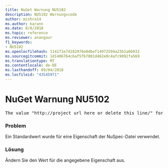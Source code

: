 ```yaml
---
title: NuGet Warnung NU5102
description: NU5102 Warnungscode
author: mishra14
ms.author: karann
ms.date: 8/8/2018
ms.topic: reference
ms.reviewer: anangaur
f1_keywords:
- NU5102
ms.openlocfilehash: 114171e7d182976e0dbef14972594a23b1a0b932
ms.sourcegitcommit: 1d1406764c6af5fb7801d462e0c4afc9092fa569
ms.translationtype: MT
ms.contentlocale: de-DE
ms.lasthandoff: 09/04/2018
ms.locfileid: "43545971"
---
```

# <a name="nuget-warning-nu5102"></a>NuGet Warnung NU5102
<pre>The value "http://project_url_here_or_delete_this_line/" for ProjectUrl is a sample value and should be removed. Replace it with an appropriate value or remove it and rebuild your package.</pre>

### <a name="issue"></a>Problem

Ein Standardwert wurde für eine Eigenschaft der NuSpec-Datei verwendet.


### <a name="solution"></a>Lösung

Ändern Sie den Wert für die angegebene Eigenschaft aus.

